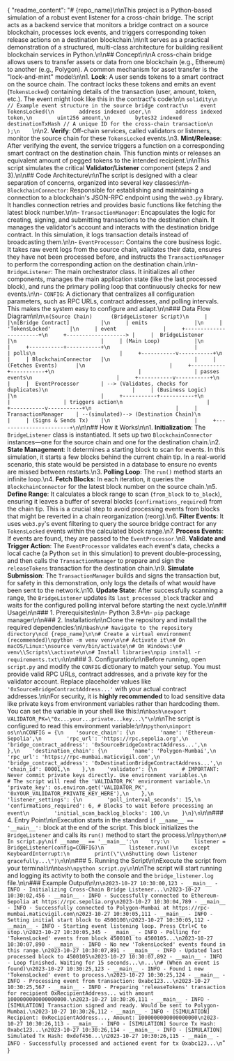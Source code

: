 {
  "readme_content": "# {repo_name}\n\nThis project is a Python-based simulation of a robust event listener for a cross-chain bridge. The script acts as a backend service that monitors a bridge contract on a source blockchain, processes lock events, and triggers corresponding token release actions on a destination blockchain.\n\nIt serves as a practical demonstration of a structured, multi-class architecture for building resilient blockchain services in Python.\n\n## Concept\n\nA cross-chain bridge allows users to transfer assets or data from one blockchain (e.g., Ethereum) to another (e.g., Polygon). A common mechanism for asset transfer is the \"lock-and-mint\" model:\n\n1.  **Lock**: A user sends tokens to a smart contract on the source chain. The contract locks these tokens and emits an event (`TokensLocked`) containing details of the transaction (user, amount, token, etc.). The event might look like this in the contract's code:\n\n    ```solidity\n    // Example event structure in the source bridge contract\n    event TokensLocked(\n        address indexed user,\n        address indexed token,\n        uint256 amount,\n        bytes32 indexed destinationTxHash // A unique ID for the cross-chain transaction\n    );\n    ```\n\n2.  **Verify**: Off-chain services, called validators or listeners, monitor the source chain for these `TokensLocked` events.\n3.  **Mint/Release**: After verifying the event, the service triggers a function on a corresponding smart contract on the destination chain. This function mints or releases an equivalent amount of pegged tokens to the intended recipient.\n\nThis script simulates the critical **Validator/Listener** component (steps 2 and 3).\n\n## Code Architecture\n\nThe script is designed with a clear separation of concerns, organized into several key classes:\n\n-   `BlockchainConnector`: Responsible for establishing and maintaining a connection to a blockchain's JSON-RPC endpoint using the `web3.py` library. It handles connection retries and provides basic functions like fetching the latest block number.\n\n-   `TransactionManager`: Encapsulates the logic for creating, signing, and submitting transactions to the destination chain. It manages the validator's account and interacts with the destination bridge contract. In this simulation, it logs transaction details instead of broadcasting them.\n\n-   `EventProcessor`: Contains the core business logic. It takes raw event logs from the source chain, validates their data, ensures they have not been processed before, and instructs the `TransactionManager` to perform the corresponding action on the destination chain.\n\n-   `BridgeListener`: The main orchestrator class. It initializes all other components, manages the main application state (like the last processed block), and runs the primary polling loop that continuously checks for new events.\n\n-   `CONFIG`: A dictionary that centralizes all configuration parameters, such as RPC URLs, contract addresses, and polling intervals. This makes the system easy to configure and adapt.\n\n### Data Flow Diagram\n\n```\n(Source Chain)      (BridgeListener Script)\n     |                     |\n[Bridge Contract]          |\n     | emits               |\n     | 'TokensLocked'      |\n     | event               |     +-----------------------+\n     +-------------------> |     |  BridgeListener       |\n                           |     | (Main Loop)           |\n                           |     +-----------+-----------+\n                           |                 | polls\n                           |     +-----------v-----------+\n                           |     | BlockchainConnector   |\n                           |     | (Fetches Events)      |\n                           |     +-----------+-----------+\n                           |                 | passes events\n                           |     +-----------v-----------+\n                           |     |  EventProcessor       | --> (Validates, checks for duplicates)\n                           |     | (Business Logic)      |\n                           |     +-----------+-----------+\n                           |                 | triggers action\n                           |     +-----------v-----------+\n                           |     | TransactionManager    | --(simulated)--> (Destination Chain)\n                           |     | (Signs & Sends Tx)    |\n                           |     +-----------------------+\n```\n\n## How it Works\n\n1.  **Initialization**: The `BridgeListener` class is instantiated. It sets up two `BlockchainConnector` instances—one for the source chain and one for the destination chain.\n2.  **State Management**: It determines a starting block to scan for events. In this simulation, it starts a few blocks behind the current chain tip. In a real-world scenario, this state would be persisted in a database to ensure no events are missed between restarts.\n3.  **Polling Loop**: The `run()` method starts an infinite loop.\n4.  **Fetch Blocks**: In each iteration, it queries the `BlockchainConnector` for the latest block number on the source chain.\n5.  **Define Range**: It calculates a block range to scan (`from_block` to `to_block`), ensuring it leaves a buffer of several blocks (`confirmations_required`) from the chain tip. This is a crucial step to avoid processing events from blocks that might be reverted in a chain reorganization (reorg).\n6.  **Filter Events**: It uses `web3.py`'s event filtering to query the source bridge contract for any `TokensLocked` events within the calculated block range.\n7.  **Process Events**: If events are found, they are passed to the `EventProcessor`.\n8.  **Validate and Trigger Action**: The `EventProcessor` validates each event's data, checks a local cache (a Python `set` in this simulation) to prevent double-processing, and then calls the `TransactionManager` to prepare and sign the `releaseTokens` transaction for the destination chain.\n9.  **Simulate Submission**: The `TransactionManager` builds and signs the transaction but, for safety in this demonstration, only logs the details of what *would* have been sent to the network.\n10. **Update State**: After successfully scanning a range, the `BridgeListener` updates its `last_processed_block` tracker and waits for the configured polling interval before starting the next cycle.\n\n## Usage\n\n### 1. Prerequisites\n\n-   Python 3.8+\n-   `pip` package manager\n\n### 2. Installation\n\nClone the repository and install the required dependencies:\n\n```bash\n# Navigate to the repository directory\ncd {repo_name}\n\n# Create a virtual environment (recommended)\npython -m venv venv\n\n# Activate it\n# On macOS/Linux:\nsource venv/bin/activate\n# On Windows:\n# venv\\Scripts\\activate\n\n# Install libraries\npip install -r requirements.txt\n```\n\n### 3. Configuration\n\nBefore running, open `script.py` and modify the `CONFIG` dictionary to match your setup. You must provide valid RPC URLs, contract addresses, and a private key for the validator account. Replace placeholder values like `'0xSourceBridgeContractAddress...'` with your actual contract addresses.\n\nFor security, it is **highly recommended** to load sensitive data like private keys from environment variables rather than hardcoding them. You can set the variable in your shell like this:\n\n```bash\nexport VALIDATOR_PK=\"0x...your...private...key...\"\n```\n\nThe script is configured to read this environment variable:\n\n```python\nimport os\n\nCONFIG = {\n    'source_chain': {\n        'name': 'Ethereum-Sepolia',\n        'rpc_url': 'https://rpc.sepolia.org',\n        'bridge_contract_address': '0xSourceBridgeContractAddress...',\n    },\n    'destination_chain': {\n        'name': 'Polygon-Mumbai',\n        'rpc_url': 'https://rpc-mumbai.maticvigil.com',\n        'bridge_contract_address': '0xDestinationBridgeContractAddress...',\n        'chain_id': 80001,\n    },\n    'validator': {\n        # IMPORTANT: Never commit private keys directly. Use environment variables.\n        # The script will read the 'VALIDATOR_PK' environment variable.\n        'private_key': os.environ.get('VALIDATOR_PK', '0xYOUR_VALIDATOR_PRIVATE_KEY_HERE'),\n    },\n    'listener_settings': {\n        'poll_interval_seconds': 15,\n        'confirmations_required': 6, # Blocks to wait before processing an event\n        'initial_scan_backlog_blocks': 100,\n    }\n}\n```\n\n### 4. Entry Point\n\nExecution starts in the standard `if __name__ == '__main__':` block at the end of the script. This block initializes the `BridgeListener` and calls its `run()` method to start the process.\n\n```python\n# In script.py\nif __name__ == '__main__':\n    try:\n        listener = BridgeListener(config=CONFIG)\n        listener.run()\n    except KeyboardInterrupt:\n        print(\"\\nShutting down listener gracefully...\")\n```\n\n### 5. Running the Script\n\nExecute the script from your terminal:\n\n```bash\npython script.py\n```\n\nThe script will start running and logging its activity to both the console and the `bridge_listener.log` file.\n\n### Example Output\n\n```\n2023-10-27 10:30:00,123 - __main__ - INFO - Initializing Cross-Chain Bridge Listener...\n2023-10-27 10:30:02,456 - __main__ - INFO - Successfully connected to Ethereum-Sepolia at https://rpc.sepolia.org\n2023-10-27 10:30:04,789 - __main__ - INFO - Successfully connected to Polygon-Mumbai at https://rpc-mumbai.maticvigil.com\n2023-10-27 10:30:05,111 - __main__ - INFO - Setting initial start block to 4500100\n2023-10-27 10:30:05,112 - __main__ - INFO - Starting event listening loop. Press Ctrl+C to stop.\n2023-10-27 10:30:05,345 - __main__ - INFO - Polling for 'TokensLocked' events from block 4500101 to 4500105...\n2023-10-27 10:30:07,890 - __main__ - INFO - No new 'TokensLocked' events found in this range.\n2023-10-27 10:30:07,891 - __main__ - INFO - Updated last processed block to 4500105\n2023-10-27 10:30:07,892 - __main__ - INFO - Loop finished. Waiting for 15 seconds...\n...\n# (When an event is found)\n2023-10-27 10:30:25,123 - __main__ - INFO - Found 1 new 'TokensLocked' event to process.\n2023-10-27 10:30:25,124 - __main__ - INFO - Processing event from transaction: 0xabc123...\n2023-10-27 10:30:25,567 - __main__ - INFO - Preparing 'releaseTokens' transaction for recipient 0xRecipientAddress... with amount 1000000000000000000.\n2023-10-27 10:30:26,111 - __main__ - INFO - [SIMULATION] Transaction signed and ready. Would be sent to Polygon-Mumbai.\n2023-10-27 10:30:26,112 - __main__ - INFO - [SIMULATION] Recipient: 0xRecipientAddress..., Amount: 1000000000000000000\n2023-10-27 10:30:26,113 - __main__ - INFO - [SIMULATION] Source Tx Hash: 0xabc123...\n2023-10-27 10:30:26,114 - __main__ - INFO - [SIMULATION] Simulated Tx Hash: 0xdef456...\n2023-10-27 10:30:26,115 - __main__ - INFO - Successfully processed and actioned event for tx 0xabc123...\n```"
}